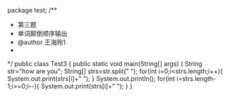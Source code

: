 package test;
/**
 * 第三题
 * 单词颠倒顺序输出
 * @author 王海玲1
 *
 */
public class Test3 {
	public static void main(String[] args) {
		String str="how are you";
		String[] strs=str.split(" ");
		for(int i=0;i<strs.length;i++){
			System.out.print(strs[i]+" ");
		}
		System.out.println();
		for(int i=strs.length-1;i>=0;i--){
			System.out.print(strs[i]+" ");
		}
	}
